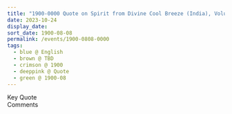 ```yaml
---
title: "1900-0000 Quote on Spirit from Divine Cool Breeze (India), Volume XIII, Issues 1 and 2 (2001 January-February), Front Cover"
date: 2023-10-24
display_date: 
sort_date: 1900-08-08
permalink: /events/1900-0808-0000
tags:
  - blue @ English
  - brown @ TBD
  - crimson @ 1900
  - deeppink @ Quote
  - green @ 1900-08
---
```


<wave-list>
  <list-title color="green" width="75">Key Quote</list-title>
  <list-item color="BlanchedAlmond"  width="200"></list-item>
  <list-item color="Lavender"></list-item>
  <list-item color="BlanchedAlmond"></list-item>
</wave-list>

<br>

<wave-list>
  <list-title color="green" width="75">Comments</list-title>
  <list-item color="BlanchedAlmond"  width="200"></list-item>
  <list-item color="Lavender"></list-item>
  <list-item color="BlanchedAlmond"></list-item>
</wave-list>